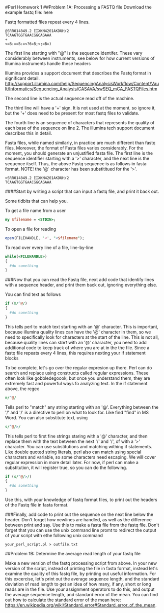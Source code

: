 #Perl Homework 1
##Problem 1A: Processing a FASTQ file
Download the example fastq file: here

Fastq formatted files repeat every 4 lines. 
```
@SRR014849.2 EIXKN4201AKDUH/2
TCAAGTGGTGAACGGCAGAAA
+
<=B:==B:=<?6=B;<;=B=)
```
The first line starting with "@" is the sequence identifer. These vary considerably between instruments, see below for how current versions of Illumina instruments handle these headers

Illumina provides a support document that describes the Fastq format in significant detail.
http://support.illumina.com/help/SequencingAnalysisWorkflow/Content/Vault/Informatics/Sequencing_Analysis/CASAVA/swSEQ_mCA_FASTQFiles.htm

The second line is the actual sequence read off of the machine.

The third line will have a '+' sign. It is not used at the moment, so ignore it, but the '+' does need to be present for most fastq files to validate.

The fourth line is an sequence of characters that represents the quality of each base of the sequence on line 2. The illumina tech support document describes this in detail.

Fasta files, while named similarly, in practice are much different than fastq files. Moreover, the format of Fasta files varies considerably. For the moment, you should generate an unjustified fasta file. The first line is the sequence identifier starting with a '>' character, and the next line is the sequence itself. Thus, the above Fastq sequence is as follows in fasta format. NOTE! the '@' character has been substititued for the '>'.
```
>SRR014849.2 EIXKN4201AKDUH/2
TCAAGTGGTGAACGGCAGAAA
```

####Start by writing a script that can input a fastq file, and print it back out. 

Some tidbits that can help you.

To get a file name from a user
```perl
my $filename = <STDIN>;
```
To open a file for reading
```perl
open(FILEHANDLE, '<', "<$filename");
```

To read over every line of a file, line-by-line
```perl
while(<FILEHANDLE>)
{
  #do something
}
```

###Now that you can read the Fastq file, next add code that identify lines with a sequence header, and print them back out, ignoring everything else.

You can find text as follows
```perl
if (m/^@/)
{
  #do something
}
```
This tells perl to match text starting with an '@' character. This is important, because illumina quality lines can have the '@' character in them, so we need to specifically look for characters at the start of the line. This is not all, because quality lines can *start* with an '@' character, you need to add additional code to keep track of where you are at in the the file. Since a fastq file repeats every 4 lines, this requires nexting your if statement blocks

To be complete, let's go over the regular expresion up there. Perl can do search and replace using constructs called regular expressions. These often look like gobbledegoook, but once you understand them, they are extremely fast and powerful ways fo analyzing text. In the if statement above, the regex
```perl
m/^@/
```
Tells perl to "match" any string starting with an '@'. Everything between the '/' and '/' is a directive to perl on what to look for. Like find "find" in MS Word. You can also substitute text, using 
```perl
s/^@/>/
```
This tells perl to first fine strings staring with a '@' character, and then replace them with the text between the next '/' and '/', of with a '>' character. You can use substitutions and matching withing if statements. Like double quoted string literals, perl also can match using special characters and variable, so some characters need escaping. We will cover regular expression in more detail later. For now, if perl can make a substitution, it will register true, so you can do the following.
```perl
if (s/^@/>/)
{
  #do something
}
```
Use this, with your knowledge of fastq format files, to print out the headers of the Fastq file in fasta format.

###Finally, add code to print out the sequence on the next line below the header.
Don't forget how newlines are handled, as well as the difference between print and say. Use this to make a fasta file from the fastq file. Don't forget that you can use the unix command line promt to redirect the output of your script with ethe following unix command
```unix
your_perl_script.pl > outfile.txt
```

##Problem 1B: Determine the average read length of your fastq file

Make a new version of the fastq processing script from above. In your new version of the script, instead of printing the file in fasta format, instead let's examine the quality of this fastq file, by printing out useful information. For this excercise, let's print out the average sequence length, and the standard deviation of read length to get an idea of how many, if any, short or long reads are in the file. Use your assignment operators to do this, and output the average sequence length, and standard error of the mean. You can find out how to calculate the standard error of the mean here: https://en.wikipedia.org/wiki/Standard_error#Standard_error_of_the_mean.






















